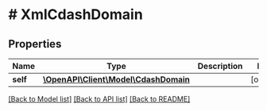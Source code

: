 # # XmlCdashDomain

## Properties

Name | Type | Description | Notes
------------ | ------------- | ------------- | -------------
**self** | [**\OpenAPI\Client\Model\CdashDomain**](CdashDomain.md) |  | [optional]

[[Back to Model list]](../../README.md#models) [[Back to API list]](../../README.md#endpoints) [[Back to README]](../../README.md)
